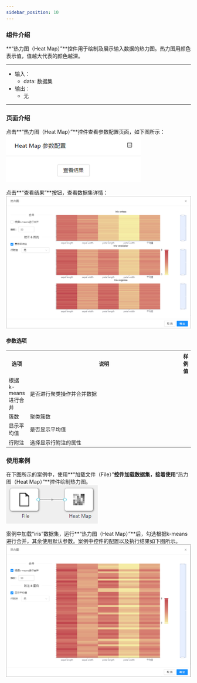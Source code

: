 ```yaml
---
sidebar_position: 10
---
```

### 组件介绍
**“热力图（Heat Map）”**控件用于绘制及展示输入数据的热力图。热力图用颜色表示值，值越大代表的颜色越深。
<hr/>

- 输入：
  - data: 数据集
- 输出：
  - 无

<hr/>


### 页面介绍
点击**“热力图（Heat Map）”**控件查看参数配置页面，如下图所示：  
[ ![](/img/aistudio/visualize/heat-map/param.png) ](/img/aistudio/visualize/heat-map/param.png)

点击**“查看结果”**按钮，查看数据集详情：  
[ ![](/img/aistudio/visualize/heat-map/visualization.png) ](/img/aistudio/visualize/heat-map/visualization.png)

#### 参数选项
<table>
  <tr>
    <th>选项</th>
    <th width="650">说明</th>
    <th>样例值</th>
  </tr>
  <tr>
      <td>根据k-means进行合并</td> 
      <td>
      是否进行聚类操作并合并数据
      </td> 
      <td></td>
  </tr>
  <tr>
      <td>簇数</td> 
      <td>
      聚类簇数
      </td> 
      <td></td>
  </tr>
  <tr>
      <td>显示平均值</td> 
      <td>
      是否显示平均值
      </td> 
      <td></td>
  </tr>
  <tr>
      <td>行附注</td> 
      <td>
      选择显示行附注的属性
      </td> 
      <td></td>
  </tr>
</table>

### 使用案例
在下图所示的案例中，使用**“加载文件（File）”**控件加载数据集，接着使用**“热力图（Heat Map）”**控件绘制热力图。  
[ ![](/img/aistudio/visualize/heat-map/workflow.png) ](/img/aistudio/visualize/heat-map/workflow.png)

案例中加载“iris”数据集，运行**“热力图（Heat Map）”**后，勾选根据k-means进行合并，其余使用默认参数。案例中控件的配置以及执行结果如下图所示。
[ ![](/img/aistudio/visualize/heat-map/workflow-result.png) ](/img/aistudio/visualize/heat-map/workflow-result.png)